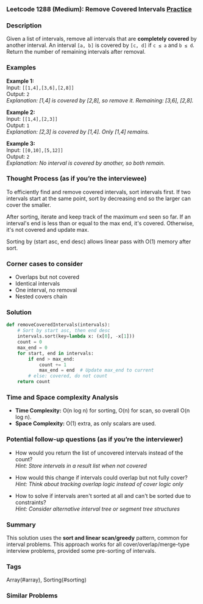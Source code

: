 ### Leetcode 1288 (Medium): Remove Covered Intervals [Practice](https://leetcode.com/problems/remove-covered-intervals)

### Description  
Given a list of intervals, remove all intervals that are **completely covered** by another interval. An interval `[a, b]` is covered by `[c, d]` if `c ≤ a` and `b ≤ d`.
Return the number of remaining intervals after removal.

### Examples  

**Example 1:**  
Input: `[[1,4],[3,6],[2,8]]`  
Output: `2`  
*Explanation: [1,4] is covered by [2,8], so remove it. Remaining: [3,6], [2,8].*

**Example 2:**  
Input: `[[1,4],[2,3]]`  
Output: `1`  
*Explanation: [2,3] is covered by [1,4]. Only [1,4] remains.*

**Example 3:**  
Input: `[[0,10],[5,12]]`  
Output: `2`  
*Explanation: No interval is covered by another, so both remain.*

### Thought Process (as if you’re the interviewee)  
To efficiently find and remove covered intervals, sort intervals first. If two intervals start at the same point, sort by decreasing end so the larger can cover the smaller.

After sorting, iterate and keep track of the maximum `end` seen so far. If an interval's end is less than or equal to the max end, it's covered. Otherwise, it's not covered and update max.

Sorting by (start asc, end desc) allows linear pass with O(1) memory after sort.

### Corner cases to consider  
- Overlaps but not covered
- Identical intervals
- One interval, no removal
- Nested covers chain

### Solution

```python
def removeCoveredIntervals(intervals):
    # Sort by start asc, then end desc
    intervals.sort(key=lambda x: (x[0], -x[1]))
    count = 0
    max_end = 0
    for start, end in intervals:
        if end > max_end:
            count += 1
            max_end = end  # Update max_end to current
        # else: covered, do not count
    return count
```

### Time and Space complexity Analysis  
- **Time Complexity:** O(n log n) for sorting, O(n) for scan, so overall O(n log n).
- **Space Complexity:** O(1) extra, as only scalars are used.

### Potential follow-up questions (as if you’re the interviewer)  
- How would you return the list of uncovered intervals instead of the count?  
  *Hint: Store intervals in a result list when not covered*

- How would this change if intervals could overlap but not fully cover?  
  *Hint: Think about tracking overlap logic instead of cover logic only*

- How to solve if intervals aren't sorted at all and can't be sorted due to constraints?  
  *Hint: Consider alternative interval tree or segment tree structures*

### Summary
This solution uses the **sort and linear scan/greedy** pattern, common for interval problems. This approach works for all cover/overlap/merge-type interview problems, provided some pre-sorting of intervals.

### Tags
Array(#array), Sorting(#sorting)

### Similar Problems
